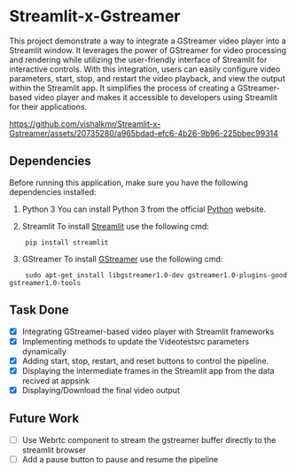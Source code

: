 # Streamlit-x-Gstreamer
This project demonstrate a way to integrate a GStreamer video player into a Streamlit window. It leverages the power of GStreamer for video processing and rendering while utilizing the user-friendly interface of Streamlit for interactive controls. With this integration, users can easily configure video parameters, start, stop, and restart the video playback, and view the output within the Streamlit app. It simplifies the process of creating a GStreamer-based video player and makes it accessible to developers using Streamlit for their applications.


https://github.com/vishalkmr/Streamlit-x-Gstreamer/assets/20735280/a965bdad-efc6-4b26-9b96-225bbec99314


 
## Dependencies
Before running this application, make sure you have the following dependencies installed:

1. Python 3
   You can install Python 3 from the official [Python](https://www.python.org/downloads/) website.

2. Streamlit
 To install [Streamlit](https://docs.streamlit.io/library/get-started/installation) use the following cmd:
 ```
     pip install streamlit
 ```

3. GStreamer
 To install [GStreamer](https://gstreamer.freedesktop.org/documentation/installing/index.html?gi-language=c) use the following cmd:
 ```
     sudo apt-get install libgstreamer1.0-dev gstreamer1.0-plugins-good gstreamer1.0-tools
 ```

## Task Done
- [x] Integrating GStreamer-based video player with Streamlit frameworks
- [x] Implementing methods to update the Videotestsrc parameters dynamically
- [x] Adding start, stop, restart, and reset buttons to control the pipeline.
- [x] Displaying the intermediate frames in the Streamlit app from the data recived at appsink
- [x] Displaying/Download the final video output

## Future Work
- [ ] Use Webrtc component to stream the gstreamer buffer directly to the streamlit browser
- [ ] Add a pause button to pause and resume the pipeline
